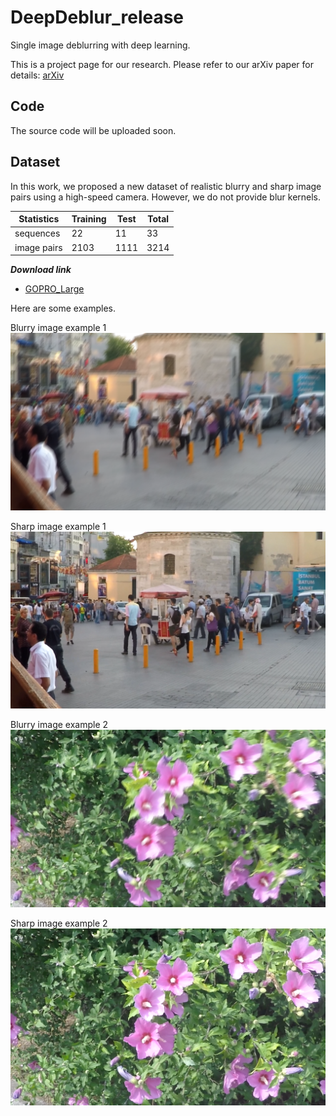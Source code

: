 # DeepDeblur_release

Single image deblurring with deep learning.

This is a project page for our research.
Please refer to our arXiv paper for details: [arXiv](https://arxiv.org/abs/1612.02177)

## Code

The source code will be uploaded soon.

## Dataset

In this work, we proposed a new dataset of realistic blurry and sharp image pairs using a high-speed camera.
However, we do not provide blur kernels. 

Statistics | Training | Test | Total 
-- | -- | -- | --
sequences | 22 | 11 | 33
image pairs | 2103 | 1111 | 3214


__*Download link*__ 

* [GOPRO_Large](http://cv.snu.ac.kr/~snah/Deblur/dataset/GOPRO_Large.zip)

[//]: # " * [GOPRO_Large_raw](http://cv.snu.ac.kr/~snah/Deblur/dataset/GOPRO_Large_raw.zip)"

Here are some examples.

Blurry image example 1
![Blurry image](images/Istanbul_blur1.png)

Sharp image example 1
![Sharp image](images/Istanbul_sharp1.png)

Blurry image example 2
![Blurry image](images/Flower_blur1.png)

Sharp image example 2
![Sharp image](images/Flower_sharp1.png)


